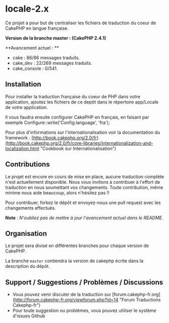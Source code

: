 locale-2.x
==========

Ce projet a pour but de centraliser les fichiers de traduction du coeur de
CakePHP en langue française.

**Version de la branche master : (CakePHP 2.4.1)**

**Avancement actuel : **

  - cake : 86/86 messages traduits.
  - cake_dev : 22/269 messages traduits.
  - cake_console : 0/541.


Installation
------------

Pour installer la traduction française du coeur de PHP dans votre application,
ajoutez les fichiers de ce depôt dans le répertoire app/Locale de votre
application.

Il vous faudra ensuite configurer CakePHP en français, en faisant par exemple
Configure::write('Config.language', 'fra');

Pour plus d'informations sur l'internationalisation voir la documentation du 
framework :
[http://book.cakephp.org/2.0/fr] (http://book.cakephp.org/2.0/fr/core-libraries/internationalization-and-localization.html "Cookbook sur Internationalisation")

Contributions
-------------

Le projet est encore en cours de mise en place, aucune traduction complète
n'est actuellement disponible. Nous vous invitons à contribuer à l'effort
de traduction en nous soumettant vos changements. Toute contribution, même
minime nous aide beaucoup, alors n'hésitez pas !!

Pour contribuer, forkez le dépôt et envoyez-nous une pull request avec les
changements effectués.

**Note** : *N'oubliez pas de mettre à jour l'avancement actuel dans le README.*

Organisation
------------

Le projet sera divisé en différentes branches pour chaque version de CakePHP.

La branche `master` contiendra la version de cakephp écrite dans la description
du dépôt.

Support / Suggestions / Problèmes / Discussions
-----------------------------------------------
* Vous pouvez venir discuter de la traduction sur
[forum.cakephp-fr.org] (http://forum.cakephp-fr.org/viewforum.php?id=14 "Forum Traductions Cakephp-fr")
* Pour toute suggestion ou problèmes, vous pouvez utiliser le système d'issues Github
